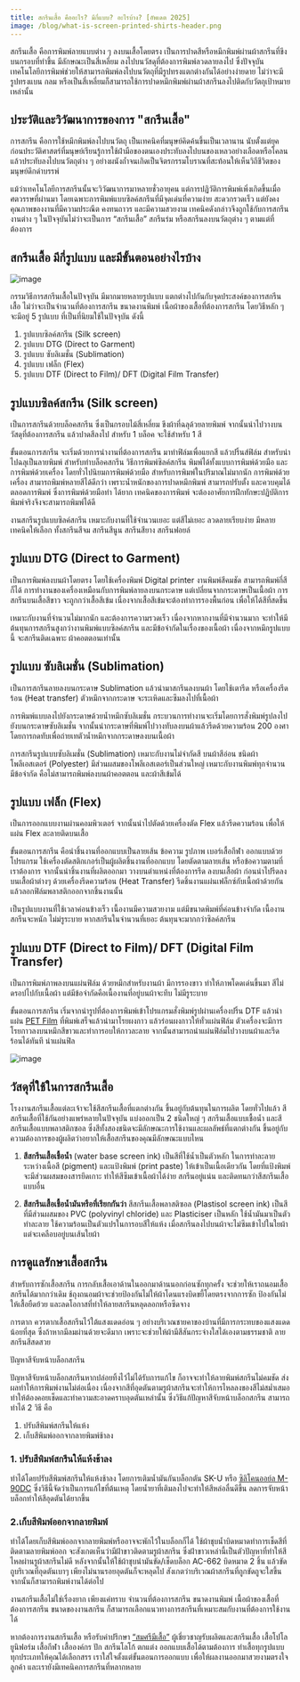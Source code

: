 ```yaml
---
title: สกรีนเสื้อ คืออะไร? มีกี่แบบ? อะไรบ้าง? [อัพเดต 2025]
image: /blog/what-is-screen-printed-shirts-header.png
---
```


สกรีนเสื้อ คือการพิมพ์ลายแบบต่าง ๆ ลงบนเสื้อโดยตรง เป็นการปาดสีหรือหมึกพิมพ์ผ่านผ้าสกรีนที่ขึงบนกรอบที่ทำขึ้น มีลักษณะเป็นสี่เหลี่ยม ลงไปบนวัสดุที่ต้องการพิมพ์ลวดลายลงไป ซึ่งปัจจุบันเทคโนโลยีการพิมพ์ช่วยให้สามารถพิมพ์ลงไปบนวัตถุที่มีรูปทรงแตกต่างกันได้อย่างง่ายดาย ไม่ว่าจะมีรูปทรงแบน กลม หรือเป็นสี่เหลี่ยมก็สามารถใช้การปาดหมึกพิมพ์ผ่านผ้าสกรีนลงไปติดกับวัตถุเป้าหมายเหล่านั้น

## ประวัติและวิวัฒนาการของการ "สกรีนเสื้อ"

การสกรีน คือการใช้หมึกพิมพ์ลงไปบนวัตถุ เป็นเทคนิคที่มนุษย์คิดค้นขึ้นเป็นเวลานาน นับตั้งแต่ยุคก่อนประวัติศาสตร์ที่มนุษย์เรียนรู้การใช้ฝ่ามือของตนเองประทับลงไปบนของเหลวอย่างเลือดหรือโคลน แล้วประทับลงไปบนวัตถุต่าง ๆ อย่างผนังถ้ำจนเกิดเป็นจิตรกรรมโบราณที่สะท้อนให้เห็นวิถีชีวิตของมนุษย์ดึกดำบรรพ์ 

แม้ว่าเทคโนโลยีการสกรีนนั้นจะวิวัฒนาการมาหลายชั่วอายุคน แต่การปฏิวัติการพิมพ์เพิ่งเกิดขึ้นเมื่อศตวรรษที่ผ่านมา โดยเฉพาะการพิมพ์แบบซิลค์สกรีนที่มีจุดเด่นที่ความง่าย สะดวกรวดเร็ว แต่ยังคงคุณภาพของงานที่มีความประณีต คงทนถาวร และมีความสวยงาม เทคนิคดังกล่าวจึงถูกใช้กับการสกรีนงานต่าง ๆ ในปัจจุบันไม่ว่าจะเป็นการ “สกรีนเสื้อ” สกรีนร่ม หรือสกรีนลงบนวัตถุต่าง ๆ ตามแต่ที่ต้องการ

## สกรีนเสื้อ มีกี่รูปแบบ และมีขั้นตอนอย่างไรบ้าง

![image](/blog/what-is-screen-printed-shirts-1.jpg)

กรรมวิธีการสกรีนเสื้อในปัจจุบัน มีมากมายหลายรูปแบบ แตกต่างไปกันกับจุดประสงค์ของการสกรีนเสื้อ ไม่ว่าจะเป็นจำนวนที่ต้องการสกรีน ขนาดงานพิมพ์ เนื้อผ้าของเสื้อที่ต้องการสกรีน โดยวิธีหลัก ๆ จะมีอยู่ 5 รูปแบบ ที่เป็นที่นิยมใช้ในปัจจุบัน ดังนี้ 

1. รูปแบบซิลค์สกรีน (Silk screen)
2. รูปแบบ DTG (Direct to Garment)
3. รูปแบบ ซับลิเมชั่น (Sublimation)  
4. รูปแบบ เฟล็ก (Flex)
5. รูปแบบ DTF (Direct to Film)/ DFT (Digital Film Transfer)

## รูปแบบซิลค์สกรีน (Silk screen)

เป็นการสกรีนด้วยบล็อคสกรีน ซึ่งเป็นกรอบไม้สี่เหลี่ยม ขึงผ้าที่ฉลุด้วยลายพิมพ์ จากนั้นนำไปวางบนวัสดุที่ต้องการสกรีน แล้วปาดสีลงไป สำหรับ 1 บล็อค จะใช้สำหรับ 1 สี 

ขั้นตอนการสกรีน จะเริ่มด้วยการนำงานที่ต้องการสกรีน มาทำฟิล์มเพื่อแยกสี แล้วปริ้นส์ฟิล์ม สำหรับนำไปฉลุเป็นลายพิมพ์ สำหรับทำบล็อคสกรีน วิธีการพิมพ์ซิลค์สกรีน พิมพ์ได้ทั้งแบบการพิมพ์ด้วยมือ และ การพิมพ์ด้วยเครื่อง โดยทั่วไปนิยมการพิมพ์ด้วยมือ สำหรับการพิมพ์ในปริมาณไม่มากนัก การพิมพ์ด้วยเครื่อง สามารถพิมพ์หลายสีได้ดีกว่า เพราะน้ำหนักของการปาดหมึกพิมพ์ สามารถปรับตั้ง และควบคุมได้ตลอดการพิมพ์ ซึ่งการพิมพ์ด้วยมือทำ ได้ยาก เทคนิคของการพิมพ์ จะต้องอาศัยการฝึกทักษะปฏิบัติการพิมพ์จริงจึงจะสามารถพิมพ์ได้ดี

งานสกรีนรูปแบบซิลค์สกรีน เหมาะกับงานที่ใช้จำนวนเยอะ แต่สีไม่เยอะ ลวดลายเรียบง่าย มีหลายเทคนิคให้เลือก ทั้งสกรีนสีจม สกรีนสีนูน สกรีนสียาง สกรีนฟอยล์

## รูปแบบ DTG (Direct to Garment)

เป็นการพิมพ์ลงบนผ้าโดยตรง โดยใช้เครื่องพิมพ์ Digital printer งานพิมพ์สีคมชัด สามารถพิมพ์กี่สีก็ได้ การทำงานของเครื่องเหมือนกับการพิมพ์ลายลงบนกระดาษ แต่เปลี่ยนจากกระดาษเป็นเนื้อผ้า การสกรีนบนเสื้อสีขาว จะถูกกว่าเสื้อสีเข้ม เนื่องจากเสื้อสีเข้มจะต้องทำการรองพื้นก่อน เพื่อให้ได้สีที่สดขึ้น

เหมาะกับงานที่จำนวนไม่มากนัก และต้องการความรวดเร็ว เนื่องจากหากงานที่มีจำนวนมาก จะทำให้มีต้นทุนการสกรีนสูงกว่างานพิมพ์แบบซิลค์สกรีน และมีข้อจำกัดในเรื่องของเนื้อผ้า เนื่องจากหมึกรูปแบบนี้ จะสกรีนติดเฉพาะ ผ้าคอตตอนเท่านั้น 

## รูปแบบ ซับลิเมชั่น (Sublimation)

เป็นการสกรีนลายลงบนกระดาษ Sublimation แล้วนำมาสกรีนลงบนผ้า โดยใช้เตารีด หรือเครื่องรีดร้อน (Heat transfer) ตัวหมึกจากกระดาษ จะระเหิดและซึมลงไปที่เนื้อผ้า

การพิมพ์แบบลงไปยังกระดาษด้วยน้ำหมึกซับลิเมชั่น กระบวนการทำงานจะเริ่มโดยการสั่งพิมพ์รูปลงไปยังบนกระดาษซับลิเมชั่น จากนั้นนำกระดาษที่พิมพ์ไปวางทับลงบนผ้าแล้วรีดด้วยความร้อน 200  องศา โดยการกดทับเพื่อถ่ายเทตัวน้ำหมึกจากกระดาษลงบนเนื้อผ้า

การสกรีนรูปแบบซับลิเมชั่น (Sublimation) เหมาะกับงานไม่จำกัดสี บนผ้าสีอ่อน ชนิดผ้าโพลีเอสเตอร์ (Polyester) มีส่วนผสมของโพลีเอสเตอร์เป็นส่วนใหญ่ เหมาะกับงานพิมพ์ทุกจำนวน มีข้อจำกัด คือไม่สามารถพิมพ์ลงบนผ้าคอตตอน และผ้าสีเข้มได้

## รูปแบบ เฟล็ก (Flex)

เป็นการออกแบบงานผ่านคอมพิวเตอร์ จากนั้นนำไปตัดด้วยเครื่องตัด Flex แล้วรีดความร้อน เพื่อให้แผ่น Flex ละลายติดบนเสื้อ 

ขั้นตอนการสกรีน คือนำชิ้นงานที่ออกแบบเป็นลายเส้น ข้อความ รูปภาพ เบอร์เสื้อกีฬา ออกแบบด้วยโปรแกรม ใช้เครื่องตัดสติกเกอร์เป็นผู้ผลิตชิ้นงานที่ออกแบบ โดยตัดตามลายเส้น หรือข้อความตามที่เราต้องการ จากนั้นนำชิ้นงานที่ผลิตออกมา วางบนตำแหน่งที่ต้องการรีด ลงบนเสื้อผ้า ก่อนนำไปรีดลงบนเสื้อผ้าต่างๆ ด้วยเครื่องรีดความร้อน (Heat Transfer) รีดชิ้นงานแผ่นเฟล็กซ์กับเนื้อผ้าด้วยกัน แล้วลอกฟิล์มพลาสติกออกจากชิ้นงานนั้น

เป็นรูปแบบงานที่ใช้เวลาค่อนข้างเร็ว เนื้องานมีความสวยงาม แต่มีขนาดพิมพ์ที่ค่อนข้างจำกัด เนื้องานสกรีนจะหนัก ไม่ม่รูระบาย หากสกรีนในจำนวนที่เยอะ ต้นทุนจะมากกว่าซิลค์สกรีน

## รูปแบบ DTF (Direct to Film)/ DFT (Digital Film Transfer)

เป็นการพิมพ์ภาพลงบนแผ่นฟิล์ม ด้วยหมึกสำหรับงานผ้า มีการรองขาว ทำให้ภาพโดดเด่นขึ้นมา สีไม่ดรอปไปกับเนื้อผ้า แต่มีข้อจำกัดคือเนื้องานที่อยู่บนผ้าจะทึบ ไม่มีรูระบาย

ขั้นตอนการสกรีน เริ่มจากนำรูปที่ต้องการพิมพ์เข้าโปรแกรมสั่งพิมพ์รูปผ่านเครื่องปริ้น DTF แล้วนำแผ่น [PET Film](https://desuplastic.com/pet-thermoformed-blister-sheet-roll/?id=21454578137&ad=705293771017&keyword=pet%20sheet&dev=c&network=g&place=&gad_source=1&gclid=CjwKCAjw5Ky1BhAgEiwA5jGujvGdkLj9-c8wuJ_2Gqh5z1aJass-ZXMkeX_D7RkQRXqtvfCBEIAe0RoCQiUQAvD_BwE) ที่พิมพ์เสร็จแล้วนำมาโรยผงกาว แล้วร่อนผงกาวให้ทั่วแผ่นฟิล์ม ตัวเครื่องจะมีการโรยกาวลงบนหมึกสีขาวและทำการอบให้กาวละลาย จากนั้นสามารถนำแผ่นฟิล์มไปวางบนผ้าและรีดร้อนได้ทันที นำแผ่นฟิล

![image](/blog/what-is-screen-printed-shirts-2.jpg)

## วัสดุที่ใช้ในการสกรีนเสื้อ

โรงงานสกรีนเสื้อแต่ละเจ้าจะใช้สีสกรีนเสื้อที่แตกต่างกัน ขึ้นอยู่กับต้นทุนในการผลิต โดยทั่วไปแล้ว สีสกรีนเสื้อที่ใช้กันอย่างแพร่หลายในปัจจุบัน แบ่งออกเป็น 2 ชนิดใหญ่ ๆ สกรีนเสื้อแบบเชื้อน้ำ และสีสกรีนเสื้อแบบพลาสติกซอล ซึ่งสีทั้งสองชนิดจะมีลักษณะการใช้งานและผลลัพธ์ที่แตกต่างกัน  ขึ้นอยู่กับความต้องการของผู้ผลิตว่าอยากให้เสื้อสกรีนของคุณมีลักษณะแบบไหน

1. **สีสกรีนเสื้อเชื้อน้ำ** (water base screen ink) เป็นสีที่ใช้น้ำเป็นตัวหลัก ในการทำละลายระหว่างเนื้อสี (pigment) และแป้งพิมพ์ (print paste) ให้เข้าเป็นเนื้อเดียวกัน โดยที่แป้งพิมพ์จะมีส่วนผสมของสารยึดเกาะ ทำให้สีซึมเข้าเนื้อผ้าได้ง่าย สกรีนอยู่แน่น และติดทนกว่าสีสกรีนเสื้อแบบอื่น

2. **สีสกรีนเสื้อเชื้อน้ำมันหรือที่เรียกกันว่า** สีสกรีนเสื้อพลาสติซอล (Plastisol screen ink) เป็นสีที่มีส่วนผสมของ PVC (polyvinyl chloride) และ Plasticiser เป็นหลัก ใช้น้ำมันมาเป็นตัวทำละลาย ใช้ความร้อนเป็นตัวแปรในการอบสีให้แห้ง เมื่อสกรีนลงไปบนผ้าจะไม่ซึมเข้าไปในใยผ้า แต่จะเคลือบอยู่บนเส้นใยผ้า

## การดูแลรักษาเสื้อสกรีน

สำหรับการซักเสื้อสกรีน การกลับเสื้อเอาด้านในออกมาด้านนอกก่อนซักทุกครั้ง จะช่วยให้เราถนอมเสื้อสกรีนได้มากกว่าเดิม ช้ถุงถนอมผ้าจะช่วยป้องกันไม่ให้ผ้าโดนแรงบิดขยี้โดยตรงจากการซัก ป้องกันไม่ให้เสื้อยืดย้วย และลดโอกาสที่ทำให้ลายสกรีนหลุดลอกหรือซีดจาง

การตาก ควรตากเสื้อสกรีนไว้ใต้แสงแดดอ่อน ๆ อย่างบริเวณชายคาของบ้านที่มีการกระทบของแสงแดดน้อยที่สุด ซึ่งถ้าหากมีลมผ่านด้วยจะดีมาก เพราะจะช่วยให้ผ้ามีสีสันกระจ่างใสได้เองตามธรรมชาติ ลายสกรีนสีสดสวย

ปัญหาสีจับหน้าบล็อกสกรีน

ปัญหาสีจับหน้าบล็อกสกรีนหากปล่อยทิ้งไว้ไม่ได้รับการแก้ไข ก็อาจจะทำให้ลายพิมพ์สกรีนไม่คมชัด ส่งผลทำให้การพิมพ์งานไม่ต่อเนื่อง เนื่องจากสีที่อุดตันตามรูผ้าสกรีนจะทำให้การไหลลงของสีไม่สม่ำเสมอ ทำให้ต้องคอยเช็ดและทำความสะอาดคราบอุดตันเหล่านั้น ซึ่งวิธีแก้ปัญหาสีจับหน้าบล็อกสกรีน สามารถทำได้ 2 วิธี คือ 

1. ปรับสีพิมพ์สกรีนให้แห้ง
2. เก็บสีพิมพ์ออกจากลายพิมพ์ช้าลง

### 1. ปรับสีพิมพ์สกรีนให้แห้งช้าลง

ทำได้โดยปรับสีพิมพ์สกรีนให้แห้งช้าลง โดยการเติมน้ำมันกันบล็อกตัน SK-U หรือ [ซิลิโคนออย์ล M-90DC](https://www.skscreenprintingsupply.com/products/copy-of-น้ำยาชะลอบล็อกตัน-prinstol-water-based-retarder-sk-u?_pos=1&_sid=069f51f15&_ss=r) ซึ่งวิธีนี้จัดว่าเป็นการแก้ไขที่ต้นเหตุ โดยน้ำยาที่เติมลงไปจะทำให้สีหล่อลื่นดีขึ้น ลดการจับหน้าบล็อกทำให้สีอุดตันได้ยากขึ้น

### 2.เก็บสีพิมพ์ออกจากลายพิมพ์

ทำได้โดยเก็บสีพิมพ์ออกจากลายพิมพ์หรืออาจจะพักไว้ในบล็อกก็ได้ ใช้ผ้าชุบน้ำบิดหมาดทำการเช็ดสีที่ติดตามลายพิมพ์ออก จะสังเกตเห็นว่ามีฝ้าขาวติดตามรูผ้าสกรีน ซึ่งฝ้าขาวเหล่านี้เป็นตัวปัญหาที่ทำให้สีไหลผ่านรูผ้าสกรีนไม่ดี    หลังจากนั้นให้ใช้ผ้าชุบนำมันขัด/เช็ดบล็อก AC-662 บิดหมาด 2 ชิ้น แล้วขัดถูบริเวณที่อุดตันเบาๆ เพียงไม่นานรอยอุดตันก็จะหลุดไป สังเกตว่าบริเวณผ้าสกรีนที่ถูกขัดถูจะใสขึ้น จากนั้นก็สามารถพิมพ์งานได้ต่อไป

งานสกรีนเสื้อไม่ใช่เรื่องยาก เพียงแค่ทราบ จำนวนที่ต้องการสกรีน ขนาดงานพิมพ์ เนื้อผ้าของเสื้อที่ต้องการสกรีน ขนาดของงานสกรีน ก็สามารถเลือกแนวทางการสกรีนที่เหมาะสมกับงานที่ต้องการใช้งานได้ 

หากต้องการงานสกรีนเสื้อ หรือรับคำปรึกษา [“สมศรีมีเสื้อ”](/) ผู้เชี่ยวชาญรับผลิตและสกรีนเสื้อ เสื้อโปโล ยูนิฟอร์ม เสื้อกีฬา เสื้อองค์กร ปัก สกรีนโลโก้ ตกแต่ง ออกแบบเสื้อได้ตามต้องการ ทำเสื้อทุกรูปแบบทุกประเภทให้คุณได้เลือกสรร เราใส่ใจตั้งแต่ขั้นตอนการออกแบบ เพื่อให้ผลงานออกมาสวยงามตรงใจลูกค้า และเรายังมีเทคนิคการสกรีนที่หลากหลาย

